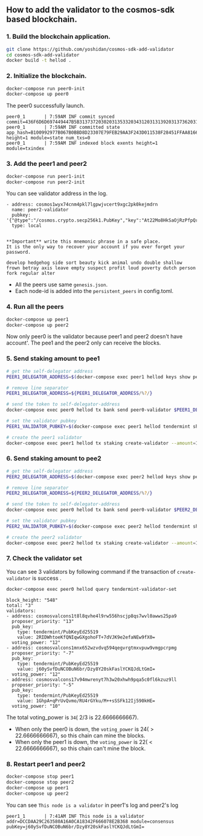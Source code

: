 ## How to add the validator to the cosmos-sdk based blockchain.

### 1. Build the blockchain application.

```sh
git clone https://github.com/yoshidan/cosmos-sdk-add-validator
cd cosmos-sdk-add-validator
docker build -t hellod .
```

### 2. Initialize the blockchain.

```sh
docker-compose run peer0-init 
docker-compose up peer0
```

The peer0 successfully launch.

```
peer0_1       | 7:59AM INF commit synced commit=436F6D6D697449447B5B3137372030203135332034312031313920313736203130332031373620313837203231362032313020353120372032333120313539203233352034312031373020363320333620363120312032312035362032343220313332203831203235352031373020313239203130322038355D3A317D
peer0_1       | 7:59AM INF committed state app_hash=B100992977B067B0BBD8D23307E79FEB29AA3F243D011538F28451FFAA816655 height=1 module=state num_txs=0
peer0_1       | 7:59AM INF indexed block exents height=1 module=txindex
```

### 3. Add the peer1 and peer2
```sh
docker-compose run peer1-init
docker-compose run peer2-init
```

You can see validator address in the log.
```
- address: cosmos1wyx74cnm4pkl7lgpwjvcert9xgc2pk0kejmdrn
  name: peer2-validator
  pubkey: '{"@type":"/cosmos.crypto.secp256k1.PubKey","key":"At22Mo8HkSaOjRzPfpQrG9y/q9rDISW0vnIwoTwRr6+2"}'
  type: local


**Important** write this mnemonic phrase in a safe place.
It is the only way to recover your account if you ever forget your password.

develop hedgehog side sort beauty kick animal undo double shallow frown betray axis leave empty suspect profit loud poverty dutch person fork regular alter
```

* All the peers use same `genesis.json`.
* Each node-id is added into the `persistent_peers` in config.toml.

### 4. Run all the peers
```sh
docker-compose up peer1
docker-compose up peer2
```

Now only peer0 is the validator because peer1 and peer2 doesn't have account'. 
The pee1 and the peer2 only can receive the blocks.

### 5. Send staking amount to pee1

```sh
# get the self-delegator address
PEER1_DELEGATOR_ADDRESS=$(docker-compose exec peer1 hellod keys show peer1-validator -a --keyring-backend test)

# remove line separator
PEER1_DELEGATOR_ADDRESS=${PEER1_DELEGATOR_ADDRESS/%?/}

# send the token to self-delegator-address
docker-compose exec peer0 hellod tx bank send peer0-validator $PEER1_DELEGATOR_ADDRESS 15000000stake --keyring-backend test

# set the validator pubkey
PEER1_VALIDATOR_PUBKEY=$(docker-compose exec peer1 hellod tendermint show-validator)

# create the peer1 validator 
docker-compose exec peer1 hellod tx staking create-validator --amount=12000000stake --pubkey=$PEER1_VALIDATOR_PUBKEY --moniker="peer1" --commission-rate="0.10" --commission-max-rate="0.20" --commission-max-change-rate="0.01" --min-self-delegation="1000"  --gas-prices="0.0025stake" --from=peer1-validator --keyring-backend=test
```

### 6. Send staking amount to pee2
```sh
# get the self-delegator address
PEER2_DELEGATOR_ADDRESS=$(docker-compose exec peer2 hellod keys show peer2-validator -a --keyring-backend test)

# remove line separator
PEER2_DELEGATOR_ADDRESS=${PEER2_DELEGATOR_ADDRESS/%?/}

# send the token to self-delegator-address
docker-compose exec peer0 hellod tx bank send peer0-validator $PEER2_DELEGATOR_ADDRESS 15000000stake --keyring-backend test

# set the validator pubkey
PEER2_VALIDATOR_PUBKEY=$(docker-compose exec peer2 hellod tendermint show-validator)

# create the peer2 validator 
docker-compose exec peer2 hellod tx staking create-validator --amount=12000000stake --pubkey=$PEER2_VALIDATOR_PUBKEY --moniker="peer1" --commission-rate="0.10" --commission-max-rate="0.20" --commission-max-change-rate="0.01" --min-self-delegation="1000"  --gas-prices="0.0025stake" --from=peer2-validator --keyring-backend=test
```

### 7. Check the validator set
You can see 3 validators by following command if the transaction of `create-validator` is success .

```sh
docker-compose exec peer0 hellod query tendermint-validator-set
```

```
block_height: "548"
total: "3"
validators:
- address: cosmosvalcons1t8l8qvhe4l9rw556hscjp8qs7wvl0awws25pa9
  proposer_priority: "13"
  pub_key:
    type: tendermint/PubKeyEd25519
    value: 2RIDWhtoeKfQNIqwGXgohoFT+7dVJK9e2efaNEw9fX0=
  voting_power: "12"
- address: cosmosvalcons1mnx652wzvdvq594qegvrgtmxvpuw9vmgpcrpmg
  proposer_priority: "-7"
  pub_key:
    type: tendermint/PubKeyEd25519
    value: j60ySvfDuNCOBuN6br/Dzy8Y20skFaslYCKQJdLtGmI=
  voting_power: "12"
- address: cosmosvalcons17v94mwrenyt7h3w20xhwh9pqa5c0fl6kzuz9ll
  proposer_priority: "-5"
  pub_key:
    type: tendermint/PubKeyEd25519
    value: 1GhpA+qPrUvQvmo/RU4rGYku/M++sSSFk12Ij590kHE=
  voting_power: "10"
```

The total voting_power is `34`( 2/3 is 22.6666666667).
* When only the peer0 is down, the `voting_power` is 24( > 22.6666666667), so this chain can mine the blocks.
* When only the peer1 is down, the `voting_power` is 22( < 22.6666666667), so this chain can't mine the block.

### 8. Restart peer1 and peer2
```sh
docker-compose stop peer1
docker-compose stop peer2
docker-compose up peer1
docker-compose up peer2
```

You can see `This node is a validator` in peer1's log and peer2's log

```
peer1_1       | 7:41AM INF This node is a validator addr=DCCDAA29C263580A16A0CA18342F666078E2B368 module=consensus pubKey=j60ySvfDuNCOBuN6br/Dzy8Y20skFaslYCKQJdLtGmI=
```

